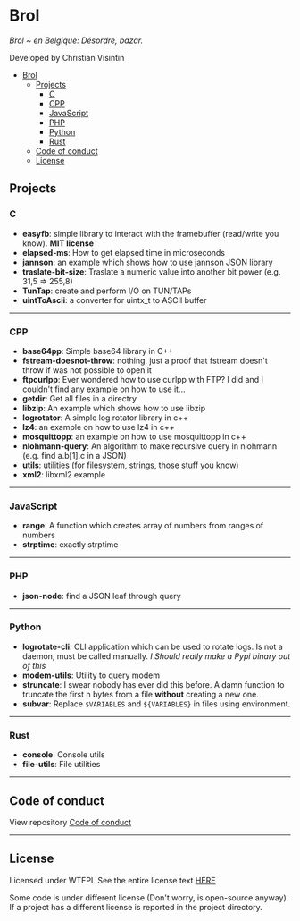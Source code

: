 # Brol

*Brol ~ en Belgique: Désordre, bazar.*

Developed by Christian Visintin

- [Brol](#brol)
  - [Projects](#projects)
    - [C](#c)
    - [CPP](#cpp)
    - [JavaScript](#javascript)
    - [PHP](#php)
    - [Python](#python)
    - [Rust](#rust)
  - [Code of conduct](#code-of-conduct)
  - [License](#license)

## Projects

### C

- **easyfb**: simple library to interact with the framebuffer (read/write you know). **MIT license**
- **elapsed-ms**: How to get elapsed time in microseconds
- **jannson**: an example which shows how to use jannson JSON library
- **traslate-bit-size**: Traslate a numeric value into another bit power (e.g. 31,5 => 255,8)
- **TunTap**: create and perform I/O on TUN/TAPs
- **uintToAscii**: a converter for uintx_t to ASCII buffer

---

### CPP

- **base64pp**: Simple base64 library in C++
- **fstream-doesnot-throw**: nothing, just a proof that fstream doesn't throw if was not possible to open it
- **ftpcurlpp**: Ever wondered how to use curlpp with FTP? I did and I couldn't find any example on how to use it...
- **getdir**: Get all files in a directry
- **libzip**: An example which shows how to use libzip
- **logrotator**: A simple log rotator library in c++
- **lz4**: an example on how to use lz4 in c++
- **mosquittopp**: an example on how to use mosquittopp in c++
- **nlohmann-query**: An algorithm to make recursive query in nlohmann (e.g. find a.b[1].c in a JSON)
- **utils**: utilities (for filesystem, strings, those stuff you know)
- **xml2**: libxml2 example

---

### JavaScript

- **range**: A function which creates array of numbers from ranges of numbers
- **strptime**: exactly strptime

---

### PHP

- **json-node**: find a JSON leaf through query

---

### Python

- **logrotate-cli**: CLI application which can be used to rotate logs. Is not a daemon, must be called manually. *I Should really make a Pypi binary out of this*
- **modem-utils**: Utility to query modem
- **struncate**: I swear nobody has ever did this before. A damn function to truncate the first n bytes from a file **without** creating a new one.
- **subvar**: Replace ```$VARIABLES``` and ```${VARIABLES}``` in files using environment.

---

### Rust

- **console**: Console utils
- **file-utils**: File utilities

---

## Code of conduct

View repository [Code of conduct](CODE_OF_CONDUCT.md)

---

## License

Licensed under WTFPL
See the entire license text [HERE](LICENSE.txt)

Some code is under different license (Don't worry, is open-source anyway). If a project has a different license is reported in the project directory.
